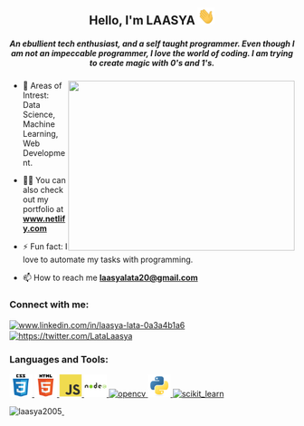 <h2 align="center">Hello, I'm LAASYA <img align= "" src="https://raw.githubusercontent.com/ABSphreak/ABSphreak/master/gifs/Hi.gif " width="30" height="30"></h2>

<h5 align="center"> An ebullient tech enthusiast, and a self taught programmer. Even though I am not an impeccable programmer, I love the world of coding. I am trying to create magic with 0's and 1's.</h5>
<img align= "right" src="https://cdn.dribbble.com/users/3029797/screenshots/13909768/media/2bfb0f1fa96cbcdd0293721013253355.gif" width="400" height="300">

- 🌱 Areas of Intrest: Data Science, Machine Learning, Web Development.

- 👨‍💻 You can also check out my portfolio at **www.netlify.com**

- ⚡ Fun fact: I love to automate my tasks with programming.

- 📫 How to reach me **laasyalata20@gmail.com**

<h3 align="left">Connect with me:</h3>
<p align="left">
<a href="https://linkedin.com/in/www.linkedin.com/in/laasya-lata-0a3a4b1a6" target="blank"><img align="center" src="https://raw.githubusercontent.com/rahuldkjain/github-profile-readme-generator/master/src/images/icons/Social/linked-in-alt.svg" alt="www.linkedin.com/in/laasya-lata-0a3a4b1a6" height="30" width="40" /></a>
<a href="https://twitter.com/laasya_lata" target="blank"><img align="center" src="https://raw.githubusercontent.com/rahuldkjain/github-profile-readme-generator/master/src/images/icons/Social/twitter.svg" alt="https://twitter.com/LataLaasya" height="30" width="40" /></a>
</p>
</p>


<h3 align="left">Languages and Tools:</h3>
<p align="left"> <a href="https://www.w3schools.com/css/" target="_blank"> <img src="https://raw.githubusercontent.com/devicons/devicon/master/icons/css3/css3-original-wordmark.svg" alt="css3" width="40" height="40"/> </a> <a href="https://www.w3.org/html/" target="_blank"> <img src="https://raw.githubusercontent.com/devicons/devicon/master/icons/html5/html5-original-wordmark.svg" alt="html5" width="40" height="40"/> </a> <a href="https://developer.mozilla.org/en-US/docs/Web/JavaScript" target="_blank"> <img src="https://raw.githubusercontent.com/devicons/devicon/master/icons/javascript/javascript-original.svg" alt="javascript" width="40" height="40"/> </a> <a href="https://nodejs.org" target="_blank"> <img src="https://raw.githubusercontent.com/devicons/devicon/master/icons/nodejs/nodejs-original-wordmark.svg" alt="nodejs" width="40" height="40"/> </a> <a href="https://opencv.org/" target="_blank"> <img src="https://www.vectorlogo.zone/logos/opencv/opencv-icon.svg" alt="opencv" width="40" height="40"/> </a> <a href="https://www.python.org" target="_blank"> <img src="https://raw.githubusercontent.com/devicons/devicon/master/icons/python/python-original.svg" alt="python" width="40" height="40"/> </a><a href="https://scikit-learn.org/" target="_blank"> <img src="https://upload.wikimedia.org/wikipedia/commons/0/05/Scikit_learn_logo_small.svg" alt="scikit_learn" width="40" height="40"/> </a> <a href="https://www.tensorflow.org" target="_blank"></p>
<p>&nbsp;<img align="left" src="https://github-readme-stats.vercel.app/api?username=laasya2005&show_icons=true&locale=en" alt="laasya2005" /></p>


